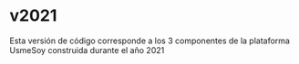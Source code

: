 # v2021
Esta versión de código corresponde a los 3 componentes de la plataforma UsmeSoy construida durante el año 2021
